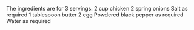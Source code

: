 The ingredients are for 3 servings:
2 cup chicken
2 spring onions
Salt as required
1 tablespoon butter
2 egg
Powdered black pepper as required
Water as required